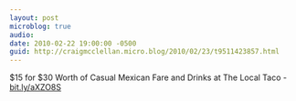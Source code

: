 ```yaml
---
layout: post
microblog: true
audio: 
date: 2010-02-22 19:00:00 -0500
guid: http://craigmcclellan.micro.blog/2010/02/23/t9511423857.html
---
```

$15 for $30 Worth of Casual Mexican Fare and Drinks at The Local Taco - [bit.ly/aXZO8S](http://bit.ly/aXZO8S)
